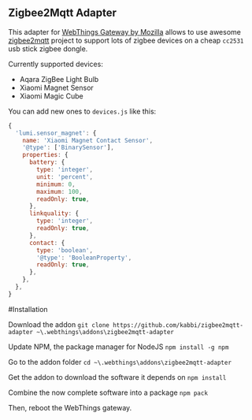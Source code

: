 Zigbee2Mqtt Adapter
-------------------

This adapter for [WebThings Gateway by Mozilla](https://iot.mozilla.org/gateway/) allows to use awesome [zigbee2mqtt](http://zigbee2mqtt.io/) project to support lots of zigbee devices on a cheap `cc2531` usb stick zigbee dongle.

Currently supported devices:
- Aqara ZigBee Light Bulb
- Xiaomi Magnet Sensor
- Xiaomi Magic Cube

You can add new ones to `devices.js` like this:

```js
{
  'lumi.sensor_magnet': {
    name: 'Xiaomi Magnet Contact Sensor',
    '@type': ['BinarySensor'],
    properties: {
      battery: {
        type: 'integer',
        unit: 'percent',
        minimum: 0,
        maximum: 100,
        readOnly: true,
      },
      linkquality: {
        type: 'integer',
        readOnly: true,
      },
      contact: {
        type: 'boolean',
        '@type': 'BooleanProperty',
        readOnly: true,
      },
    },
  },
}
```


#Installation

Download the addon
`git clone https://github.com/kabbi/zigbee2mqtt-adapter ~\.webthings\addons\zigbee2mqtt-adapter`

Update NPM, the package manager for NodeJS
`npm install -g npm`

Go to the addon folder
`cd ~\.webthings\addons\zigbee2mqtt-adapter`

Get the addon to download the software it depends on
`npm install`

Combine the now complete software into a package
`npm pack`

Then, reboot the WebThings gateway.
